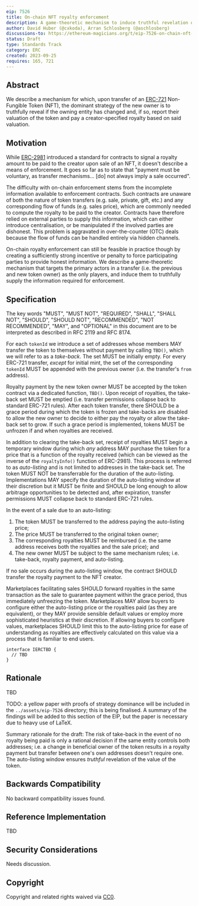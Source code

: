 ```yaml
---
eip: 7526
title: On-chain NFT royalty enforcement
description: A game-theoretic mechanism to induce truthful revelation of NFT sales and their value to allow for decentralised royalty enforcement.
author: David Huber (@cxkoda), Arran Schlosberg (@aschlosberg)
discussions-to: https://ethereum-magicians.org/t/eip-7526-on-chain-nft-royalty-enforcement/15917
status: Draft
type: Standards Track
category: ERC
created: 2023-09-25
requires: 165, 721
---
```


## Abstract

We describe a mechanism for which, upon transfer of an [ERC-721](./eip-721.md) Non-Fungible Token (NFT), the dominant strategy of the new owner is to truthfully reveal if the owning entity has changed and, if so, report their valuation of the token and pay a creator-specified royalty based on said valuation.

## Motivation

While [ERC-2981](./eip-2981.md) introduced a standard for contracts to signal a royalty amount to be paid to the creator upon sale of an NFT, it doesn't describe a means of enforcement.
It goes so far as to state that "payment must be voluntary, as transfer mechanisms… \[do\] not always imply a sale occurred".

The difficulty with on-chain enforcement stems from the incomplete information available to enforcement contracts.
Such contracts are unaware of both the nature of token transfers (e.g. sale, private, gift, etc.) and any corresponding flow of funds (e.g. sales price), which are commonly needed to compute the royalty to be paid to the creator.
Contracts have therefore relied on external parties to supply this information, which can either introduce centralisation, or be manipulated if the involved parties are dishonest.
This problem is aggravated in over-the-counter (OTC) deals because the flow of funds can be handled entirely via hidden channels.

On-chain royalty enforcement can still be feasible in practice though by creating a sufficiently strong incentive or penalty to force participating parties to provide honest information.
We describe a game-theoretic mechanism that targets the primary actors in a transfer (i.e. the previous and new token owner) as the only players, and induce them to truthfully supply the information required for enforcement.

## Specification

The key words "MUST", "MUST NOT", "REQUIRED", "SHALL", "SHALL NOT", "SHOULD", "SHOULD NOT", "RECOMMENDED", "NOT RECOMMENDED", "MAY", and "OPTIONAL" in this document are to be interpreted as described in RFC 2119 and RFC 8174.

For each `tokenId` we introduce a set of addresses whose members MAY transfer the token to themselves without payment by calling `TBD()`, which we will refer to as a *take-back*.
The set MUST be initially empty.
For every ERC-721 transfer, *except* for initial mint, the set of the corresponding `tokenId` MUST be appended with the previous owner (i.e. the transfer's `from` address).

Royalty payment by the new token owner MUST be accepted by the token contract via a dedicated function, `TBD()`.
Upon receipt of royalties, the take-back set MUST be emptied (i.e. transfer permissions collapse back to standard ERC-721 rules).
After each token transfer, there SHOULD be a grace period during which the token is frozen and take-backs are disabled to allow the new owner to decide to either pay the royalty or allow the take-back set to grow. If such a grace period is implemented, tokens MUST be unfrozen if and when royalties are received.

In addition to clearing the take-back set, receipt of royalties MUST begin a temporary window during which *any* address MAY purchase the token for a price that is a function of the royalty received (which can be viewed as the inverse of the `royaltyInfo()` function of ERC-2981).
This process is referred to as *auto-listing* and is not limited to addresses in the take-back set.
The token MUST NOT be transferrable for the duration of the auto-listing.
Implementations MAY specify the duration of the auto-listing window at their discretion but it MUST be finite and SHOULD be long enough to allow arbitrage opportunities to be detected and, after expiration, transfer permissions MUST collapse back to standard ERC-721 rules.

In the event of a sale due to an auto-listing:

1. The token MUST be transferred to the address paying the auto-listing price;
2. The price MUST be transferred to the original token owner;
3. The corresponding royalties MUST be reimbursed (i.e. the same address receives both the royalties and the sale price); and
4. The new owner MUST be subject to the same mechanism rules; i.e. take-back, royalty payment, and auto-listing.

If no sale occurs during the auto-listing window, the contract SHOULD transfer the royalty payment to the NFT creator.

Marketplaces facilitating sales SHOULD forward royalties in the same transaction as the sale to guarantee payment within the grace period, thus immediately unfreezing the token.
Marketplaces MAY allow buyers to configure either the auto-listing price or the royalties paid (as they are equivalent), or they MAY provide sensible default values or employ more sophisticated heuristics at their discretion.
If allowing buyers to configure values, marketplaces SHOULD limit this to the auto-listing price for ease of understanding as royalties are effectively calculated on this value via a process that is familiar to end users.

```solidity
interface IERCTBD {
  // TBD
}
```

## Rationale

TBD 

TODO: a yellow paper with proofs of strategy dominance will be included in the `../assets/eip-7526` directory; this is being finalised. A summary of the findings will be added to this section of the EIP, but the paper is necessary due to heavy use of LaTeX.

Summary rationale for the draft:
The risk of take-back in the event of no royalty being paid is only a rational decision if the same entity controls both addresses; i.e. a change in beneficial owner of the token results in a royalty payment but transfer between one's own addresses doesn't require one.
The auto-listing window ensures *truthful* revelation of the value of the token.

## Backwards Compatibility

No backward compatibility issues found.

## Reference Implementation

TBD

## Security Considerations

Needs discussion.

## Copyright

Copyright and related rights waived via [CC0](../LICENSE.md).
